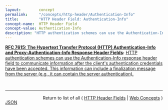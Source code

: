 ```yaml
---
layout:        concept
permalink:     "/concepts/http-header/Authentication-Info"
title:         "HTTP Header Field: Authentication-Info"
concept-name:  HTTP Header Field
concept-value: Authentication-Info
description: "HTTP authentication schemes can use the Authentication-Info response header field to communicate information after the client's authentication credentials have been accepted. This information can include a finalization message from the server (e.g., it can contain the server authentication)."
---
```


**[RFC 7615: The Hypertext Transfer Protocol (HTTP) Authentication-Info and Proxy-Authentication-Info Response Header Fields](/specs/IETF/RFC/7615 "This specification defines the &#34;Authentication-Info&#34; and &#34;Proxy-Authentication-Info&#34; response header fields for use in HTTP authentication schemes which need to return information once the client's authentication credentials have been accepted."):** [HTTP authentication schemes can use the Authentication-Info response header field to communicate information after the client's authentication credentials have been accepted. This information can include a finalization message from the server (e.g., it can contain the server authentication).](http://tools.ietf.org/html/rfc7615#section-3 "Read documentation for HTTP Header Field &#34;Authentication-Info&#34;")

<br/>
<hr/>

<p style="float : left"><a href="./Authentication-Info.json" title="JSON representing this particular Web Concept value">JSON</a></p>
<p style="text-align: right">Return to list of all ( <a href="../http-header/">HTTP Header Fields</a> | <a href="../">Web Concepts</a> )</p>
